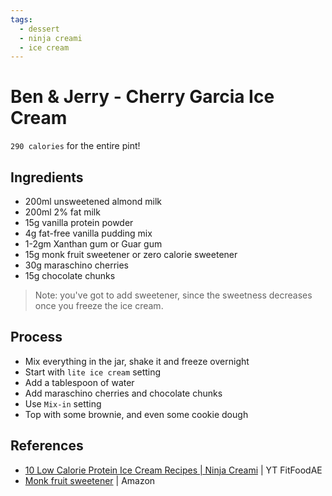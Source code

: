 ```yaml
---
tags:
  - dessert
  - ninja creami
  - ice cream
---
```


# Ben & Jerry - Cherry Garcia Ice Cream

`290 calories` for the entire pint!

## Ingredients

* 200ml unsweetened almond milk
* 200ml 2% fat milk
* 15g vanilla protein powder
* 4g fat-free vanilla pudding mix
* 1-2gm Xanthan gum or Guar gum
* 15g monk fruit sweetener or zero calorie sweetener
* 30g maraschino cherries
* 15g chocolate chunks

> Note: you've got to add sweetener, since the sweetness decreases once you freeze the ice cream.

## Process

* Mix everything in the jar, shake it and freeze overnight
* Start with `lite ice cream` setting
* Add a tablespoon of water
* Add maraschino cherries and chocolate chunks 
* Use `Mix-in` setting
* Top with some brownie, and even some cookie dough

## References

- [10 Low Calorie Protein Ice Cream Recipes | Ninja Creami](https://www.youtube.com/watch?v=bXqnH70Zlm4&ab_channel=FitFoodAE) | YT FitFoodAE
- [Monk fruit sweetener](https://www.amazon.com/Lakanto-Golden-Monkfruit-Natural-Sweetener/dp/B0046DPKBQ/?th=1) | Amazon
